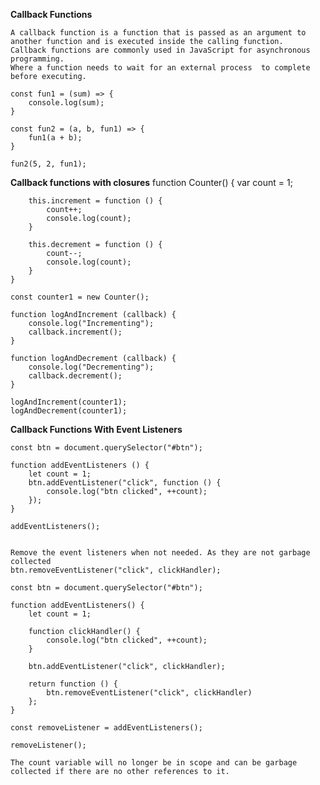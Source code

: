 **Callback Functions**

    A callback function is a function that is passed as an argument to another function and is executed inside the calling function. 
    Callback functions are commonly used in JavaScript for asynchronous programming.
    Where a function needs to wait for an external process  to complete before executing.
    
    const fun1 = (sum) => {
        console.log(sum);
    }

    const fun2 = (a, b, fun1) => {
        fun1(a + b);
    }

    fun2(5, 2, fun1);


**Callback functions with closures**
    function Counter() {
        var count = 1;
        
        this.increment = function () {
            count++;
            console.log(count);
        }
        
        this.decrement = function () {
            count--;
            console.log(count);
        }
    }
    
    const counter1 = new Counter();
    
    function logAndIncrement (callback) {
        console.log("Incrementing");
        callback.increment();
    }
    
    function logAndDecrement (callback) {
        console.log("Decrementing");
        callback.decrement();
    }
    
    logAndIncrement(counter1);
    logAndDecrement(counter1);
    
    
**Callback Functions With Event Listeners**

    const btn = document.querySelector("#btn");
    
    function addEventListeners () {
        let count = 1;
        btn.addEventListener("click", function () {
            console.log("btn clicked", ++count);
        });
    }
    
    addEventListeners();
    
    
    Remove the event listeners when not needed. As they are not garbage collected
    btn.removeEventListener("click", clickHandler);
    
    const btn = document.querySelector("#btn");

    function addEventListeners() {
        let count = 1;

        function clickHandler() {
            console.log("btn clicked", ++count);
        }

        btn.addEventListener("click", clickHandler);

        return function () {
            btn.removeEventListener("click", clickHandler)
        };
    }

    const removeListener = addEventListeners();

    removeListener();

    The count variable will no longer be in scope and can be garbage collected if there are no other references to it.